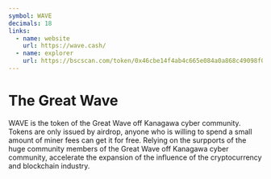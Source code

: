 ```yaml
---
symbol: WAVE
decimals: 18
links:
  - name: website
    url: https://wave.cash/
  - name: explorer
    url: https://bscscan.com/token/0x46cbe14f4ab4c665e084a0a868c49098f0ce7704
---
```


# The Great Wave

WAVE is the token of the Great Wave off Kanagawa cyber community. Tokens are only issued by airdrop, anyone who is willing to spend a small amount of miner fees can get it for free. Relying on the surpports of the huge community members of the Great Wave off Kanagawa cyber community, accelerate the expansion of the influence of the cryptocurrency and blockchain industry.
